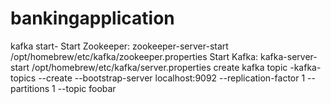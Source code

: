 # bankingapplication

kafka start-
Start Zookeeper: zookeeper-server-start /opt/homebrew/etc/kafka/zookeeper.properties
Start Kafka: kafka-server-start /opt/homebrew/etc/kafka/server.properties
create kafka topic -kafka-topics --create --bootstrap-server localhost:9092 --replication-factor 1 --partitions 1 --topic foobar

